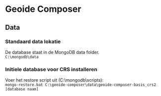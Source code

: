 # Geoide Composer
## Data
### Standaard data lokatie
De database staat in de MongoDB data folder.   
``C:\mongodb\data``   
### Initiele database voor CRS installeren

Voer het restore script uit (C:\mongodb\scripts):    
``mongo-restore.bat C:\geoide-composer\data\geoide-composer-basis_crs2 [database naam]``

